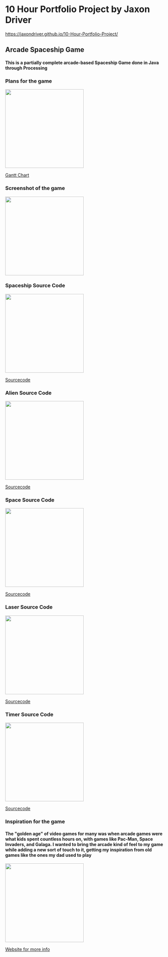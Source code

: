 # 10 Hour Portfolio Project by Jaxon Driver

https://jaxondriver.github.io/10-Hour-Portfolio-Project/

## Arcade Spaceship Game
#### This is a partially complete arcade-based Spaceship Game done in Java through Processing

### Plans for the game
<img src = "https://JaxonDriver.github.io/10-Hour-Portfolio-Project/Screen%20Shot%202018-05-22%20at%208.00.18%20AM.png" width = "250"/>

[Gantt Chart](https://docs.google.com/spreadsheets/d/1_eNRtANgd8t-5V3wKP01ZXeYzvJJ2xftwQHt0EcHe0M/edit#gid=0)

### Screenshot of the game
<img src = "https://JaxonDriver.github.io/10-Hour-Portfolio-Project/Screen%20Shot%202018-05-16%20at%207.53.51%20AM.png" width = "250"/>

### Spaceship Source Code
<img src = "https://JaxonDriver.github.io/10-Hour-Portfolio-Project/Screen%20Shot%202018-05-22%20at%207.29.58%20AM.png" width = "250"/>

[Sourcecode](https://github.com/JaxonDriver/10-Hour-Portfolio-Project/blob/master/Spaceship%20Source%20Code)

### Alien Source Code
<img src = "https://JaxonDriver.github.io/10-Hour-Portfolio-Project/Screen%20Shot%202018-05-22%20at%207.37.28%20AM.png" width = "250"/>

[Sourcecode](https://github.com/JaxonDriver/10-Hour-Portfolio-Project/blob/master/Alien%20Source%20Code)

### Space Source Code
<img src = "https://JaxonDriver.github.io/10-Hour-Portfolio-Project/Screen%20Shot%202018-05-22%20at%207.41.18%20AM.png" width = "250"/>

[Sourcecode](https://github.com/JaxonDriver/10-Hour-Portfolio-Project/blob/master/Space%20Source%20Code)

### Laser Source Code
<img src = "https://JaxonDriver.github.io/10-Hour-Portfolio-Project/Screen%20Shot%202018-05-22%20at%207.38.56%20AM.png" width = "250"/>

[Sourcecode](https://github.com/JaxonDriver/10-Hour-Portfolio-Project/blob/master/Laser%20Source%20Code)

### Timer Source Code
<img src = "https://JaxonDriver.github.io/10-Hour-Portfolio-Project/Screen%20Shot%202018-05-22%20at%207.42.36%20AM.png" width = "250"/>

[Sourcecode](https://github.com/JaxonDriver/10-Hour-Portfolio-Project/blob/master/Timer%20Source%20Code)

### Inspiration for the game
#### The "golden age" of video games for many was when arcade games were what kids spent countless hours on, with games like Pac-Man, Space Invaders, and Galaga. I wanted to bring the arcade kind of feel to my game while adding a new sort of touch to it, getting my inspiration from old games like the ones my dad used to play

<img src = "https://JaxonDriver.github.io/10-Hour-Portfolio-Project/2323138042_b3e7f781da.jpg" width = "250"/>

[Website for more info](https://github.com/JaxonDriver/10-Hour-Portfolio-Project/blob/master/Timer%20Source%20Code)

